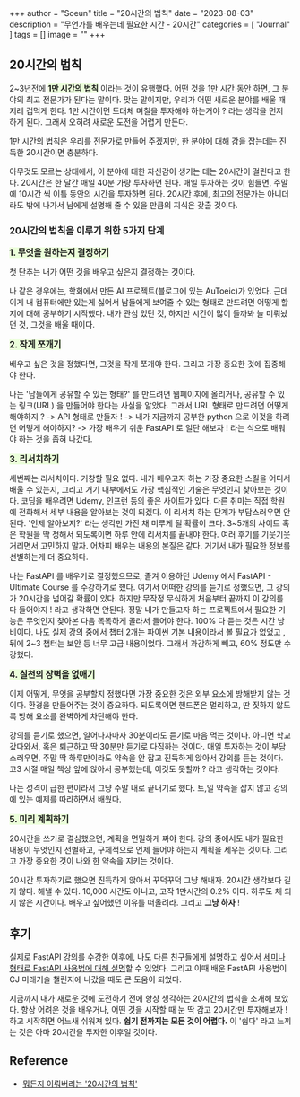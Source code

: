 +++
author = "Soeun"
title = "20시간의 법칙"
date = "2023-08-03"
description = "무언가를 배우는데 필요한 시간 - 20시간"
categories = [
    "Journal"
]
tags = []
image = ""
+++

## 20시간의 법칙

2~3년전에 <span style="background-color: #EBFFDA">**1만 시간의 법칙**</span>  이라는 것이 유행했다. 어떤 것을 1만 시간 동안 하면, 그 분야의 최고 전문가가 된다는 말이다. 맞는 말이지만, 우리가 어떤 새로운 분야를 배울 때 지레 겁먹게 한다. 1만 시간이면 도대체 며칠을 투자해야 하는거야 ? 라는 생각을 먼저 하게 된다. 그래서 오히려 새로운 도전을 어렵게 만든다. 

1만 시간의 법칙은 우리를 전문가로 만들어 주겠지만, 한 분야에 대해 감을 잡는데는 진득한 20시간이면 충분하다. 

아무것도 모르는 상태에서, 이 분야에 대한 자신감이 생기는 데는 20시간이 걸린다고 한다. 20시간은 한 달간 매일 40분 가량 투자하면 된다. 매일 투자하는 것이 힘들면, 주말에 10시간 씩 이틀 동안의 시간을 투자하면 된다. 20시간 후에, 최고의 전문가는 아니더라도 밖에 나가서 남에게 설명해 줄 수 있을 만큼의 지식은 갖출 것이다. 

### 20시간의 법칙을 이루기 위한 5가지 단계

<span style="font-size:110%"><span style="background-color: #EBFFDA">**1. 무엇을 원하는지 결정하기**</span></span>

첫 단추는 내가 어떤 것을 배우고 싶은지 결정하는 것이다. 

나 같은 경우에는, 학회에서 만든 AI 프로젝트(블로그에 있는 AuToeic)가 있었다. 근데 이게 내 컴퓨터에만 있는게 싫어서 남들에게 보여줄 수 있는 형태로 만드려면 어떻게 할 지에 대해 공부하기 시작했다. 내가 관심 있던 것, 하지만 시간이 많이 들까봐 늘 미뤄놨던 것, 그것을 배울 때이다. 

<span style="font-size:110%"><span style="background-color: #EBFFDA">**2. 작게 쪼개기**</span></span>  

배우고 싶은 것을 정했다면, 그것을 작게 쪼개야 한다. 그리고 가장 중요한 것에 집중해야 한다. 

나는 '남들에게 공유할 수 있는 형태?' 를 만드려면 웹페이지에 올리거나, 공유할 수 있는 링크(URL) 을 만들어야 한다는 사실을 알았다. 그래서 URL 형태로 만드려면 어떻게 해야하지 ? -> API 형태로 만들자 ! -> 내가 지금까지 공부한 python 으로 이것을 하려면 어떻게 해야하지? -> 가장 배우기 쉬운 FastAPI 로 일단 해보자 ! 라는 식으로 배워야 하는 것을 좁혀 나갔다. 

<span style="font-size:110%"><span style="background-color: #EBFFDA">**3. 리서치하기**</span></span> 

세번째는 리서치이다. 거창할 필요 없다. 내가 배우고자 하는 가장 중요한 스킬을 어디서 배울 수 있는지, 그리고 거기 내부에서도 가장 핵심적인 기술은 무엇인지 찾아보는 것이다. 코딩을 배우려면 Udemy, 인프런 등의 좋은 사이트가 있다. 다른 취미는 직접 학원에 전화해서 세부 내용을 알아보는 것이 되겠다. 이 리서치 하는 단계가 부담스러우면 안된다. '언제 알아보지?' 라는 생각만 가진 채 미루게 될 확률이 크다. 3~5개의 사이트 혹은 학원을 딱 정해서 되도록이면 하루 안에 리서치를 끝내야 한다. 여러 후기를 기웃기웃 거리면서 고민하지 말자. 어차피 배우는 내용의 본질은 같다. 거기서 내가 필요한 정보를 선별하는게 더 중요하다.

나는 FastAPI 를 배우기로 결정했으므로, 즐겨 이용하던 Udemy 에서 FastAPI - Ultimate Course 를 수강하기로 했다. 여기서 어떠한 강의를 듣기로 정했으면, 그 강의가 20시간을 넘어갈 확률이 있다. 하지만 무작정 무식하게 처음부터 끝까지 이 강의를 다 들어야지 ! 라고 생각하면 안된다. 정말 내가 만들고자 하는 프로젝트에서 필요한 기능은 무엇인지 찾아본 다음 똑똑하게 골라서 들어야 한다. 100% 다 듣는 것은 시간 낭비이다. 나도 실제 강의 중에서 챕터 2개는 파이썬 기본 내용이라서 볼 필요가 없었고 , 뒤에 2~3 챕터는 보안 등 너무 고급 내용이었다. 그래서 과감하게 빼고, 60% 정도만 수강했다.

<span style="font-size:110%"><span style="background-color: #EBFFDA">**4. 실천의 장벽을 없애기**</span></span> 

이제 어떻게, 무엇을 공부할지 정했다면 가장 중요한 것은 외부 요소에 방해받지 않는 것이다. 환경을 만들어주는 것이 중요하다. 되도록이면 핸드폰은 멀리하고, 딴 짓하지 않도록 방해 요소를 완벽하게 차단해야 한다. 

강의를 듣기로 했으면, 일어나자마자 30분이라도 듣기로 마음 먹는 것이다. 아니면 학교 갔다와서, 혹은 퇴근하고 딱 30분만 듣기로 다짐하는 것이다. 매일 투자하는 것이 부담스러우면, 주말 딱 하루만이라도 약속을 안 잡고 진득하게 앉아서 강의를 듣는 것이다. 고3 시절 매일 책상 앞에 앉아서 공부했는데, 이것도 못할까 ? 라고 생각하는 것이다. 

나는 성격이 급한 편이라서 그냥 주말 내로 끝내기로 했다. 토,일 약속을 잡지 않고 강의에 있는 예제를 따라하면서 배웠다. 


<span style="font-size:110%"><span style="background-color: #EBFFDA">**5. 미리 계획하기**</span></span> 

20시간을 쓰기로 결심했으면, 계획을 면밀하게 짜야 한다. 강의 중에서도 내가 필요한 내용이 무엇인지 선별하고, 구체적으로 언제 들어야 하는지 계획을 세우는 것이다. 그리고 가장 중요한 것이 나와 한 약속을 지키는 것이다. 

20시간 투자하기로 했으면 진득하게 앉아서 꾸덕꾸덕 그냥 해내자. 20시간 생각보다 길지 않다. 해낼 수 있다. 10,000 시간도 아니고, 고작 1만시간의 0.2% 이다. 하루도 채 되지 않은 시간이다. 배우고 싶어했던 이유를 떠올려라. 그리고 **그냥 하자** ! 



## 후기

실제로 FastAPI 강의를 수강한 이후에, 나도 다른 친구들에게 설명하고 싶어서 [세미나 형태로 FastAPI 사용법에 대해 설명](https://youtu.be/wRhgEzWIrRI?si=GQ7w4rnDHk8IICPS)할 수 있었다. 그리고 이때 배운 FastAPI 사용법이 CJ 미래기술 챌린지에 나갔을 때도 큰 도움이 되었다. 

지금까지 내가 새로운 것에 도전하기 전에 항상 생각하는 20시간의 법칙을 소개해 보았다. 항상 어려운 것을 배우거나, 어떤 것을 시작할 때 눈 딱 감고 20시간만 투자해보자 ! 하고 시작하면 어느새 쉬워져 있다. **쉽기 전까지는 모든 것이 어렵다.** 이 '쉽다' 라고 느끼는 것은 아마 20시간을 투자한 이후일 것이다. 



## Reference
- [뭐든지 이뤄버리는 '20시간의 법칙'](https://www.youtube.com/watch?v=82-qem4Gnyk)